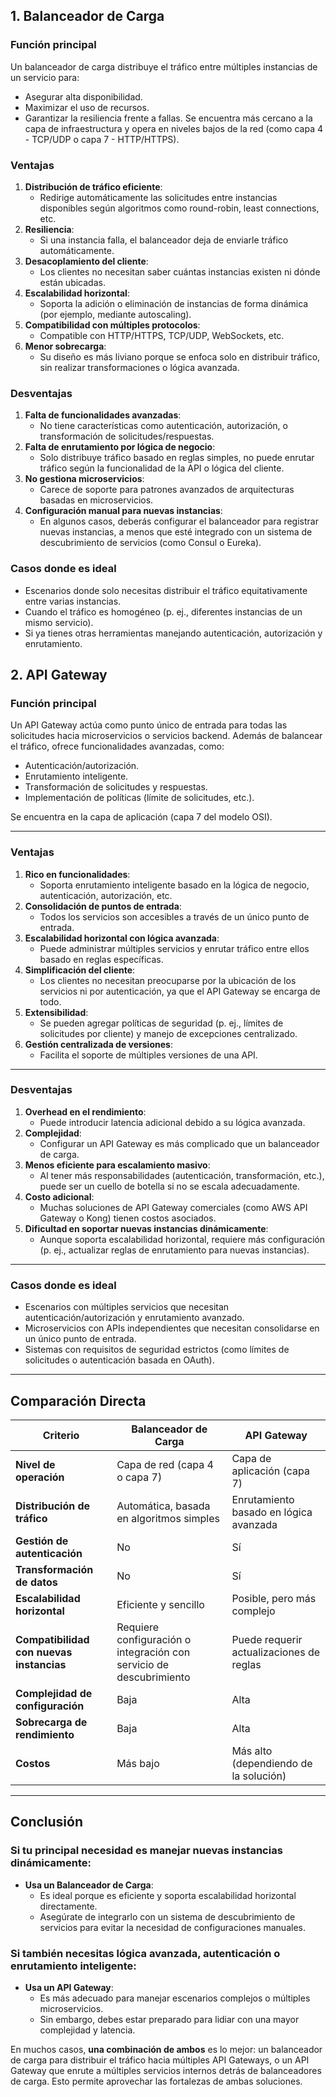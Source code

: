 ## **1. Balanceador de Carga**

### **Función principal**
Un balanceador de carga distribuye el tráfico entre múltiples instancias de un servicio para:
- Asegurar alta disponibilidad.
- Maximizar el uso de recursos.
- Garantizar la resiliencia frente a fallas.
Se encuentra más cercano a la capa de infraestructura y opera en niveles bajos de la red (como capa 4 - TCP/UDP o capa 7 - HTTP/HTTPS).

### **Ventajas**

1. **Distribución de tráfico eficiente**:
    - Redirige automáticamente las solicitudes entre instancias disponibles según algoritmos como round-robin, least connections, etc.
2. **Resiliencia**:
    - Si una instancia falla, el balanceador deja de enviarle tráfico automáticamente.
3. **Desacoplamiento del cliente**:
    - Los clientes no necesitan saber cuántas instancias existen ni dónde están ubicadas.
4. **Escalabilidad horizontal**:
    - Soporta la adición o eliminación de instancias de forma dinámica (por ejemplo, mediante autoscaling).
5. **Compatibilidad con múltiples protocolos**:
    - Compatible con HTTP/HTTPS, TCP/UDP, WebSockets, etc.
6. **Menor sobrecarga**:
    - Su diseño es más liviano porque se enfoca solo en distribuir tráfico, sin realizar transformaciones o lógica avanzada.
### **Desventajas**

1. **Falta de funcionalidades avanzadas**:
    - No tiene características como autenticación, autorización, o transformación de solicitudes/respuestas.
2. **Falta de enrutamiento por lógica de negocio**:
    - Solo distribuye tráfico basado en reglas simples, no puede enrutar tráfico según la funcionalidad de la API o lógica del cliente.
3. **No gestiona microservicios**:
    - Carece de soporte para patrones avanzados de arquitecturas basadas en microservicios.
4. **Configuración manual para nuevas instancias**:
    - En algunos casos, deberás configurar el balanceador para registrar nuevas instancias, a menos que esté integrado con un sistema de descubrimiento de servicios (como Consul o Eureka).
### **Casos donde es ideal**

- Escenarios donde solo necesitas distribuir el tráfico equitativamente entre varias instancias.
- Cuando el tráfico es homogéneo (p. ej., diferentes instancias de un mismo servicio).
- Si ya tienes otras herramientas manejando autenticación, autorización y enrutamiento.

## **2. API Gateway**

### **Función principal**

Un API Gateway actúa como punto único de entrada para todas las solicitudes hacia microservicios o servicios backend. Además de balancear el tráfico, ofrece funcionalidades avanzadas, como:

- Autenticación/autorización.
- Enrutamiento inteligente.
- Transformación de solicitudes y respuestas.
- Implementación de políticas (límite de solicitudes, etc.).

Se encuentra en la capa de aplicación (capa 7 del modelo OSI).

---

### **Ventajas**

1. **Rico en funcionalidades**:
    - Soporta enrutamiento inteligente basado en la lógica de negocio, autenticación, autorización, etc.
2. **Consolidación de puntos de entrada**:
    - Todos los servicios son accesibles a través de un único punto de entrada.
3. **Escalabilidad horizontal con lógica avanzada**:
    - Puede administrar múltiples servicios y enrutar tráfico entre ellos basado en reglas específicas.
4. **Simplificación del cliente**:
    - Los clientes no necesitan preocuparse por la ubicación de los servicios ni por autenticación, ya que el API Gateway se encarga de todo.
5. **Extensibilidad**:
    - Se pueden agregar políticas de seguridad (p. ej., límites de solicitudes por cliente) y manejo de excepciones centralizado.
6. **Gestión centralizada de versiones**:
    - Facilita el soporte de múltiples versiones de una API.

---

### **Desventajas**

1. **Overhead en el rendimiento**:
    - Puede introducir latencia adicional debido a su lógica avanzada.
2. **Complejidad**:
    - Configurar un API Gateway es más complicado que un balanceador de carga.
3. **Menos eficiente para escalamiento masivo**:
    - Al tener más responsabilidades (autenticación, transformación, etc.), puede ser un cuello de botella si no se escala adecuadamente.
4. **Costo adicional**:
    - Muchas soluciones de API Gateway comerciales (como AWS API Gateway o Kong) tienen costos asociados.
5. **Dificultad en soportar nuevas instancias dinámicamente**:
    - Aunque soporta escalabilidad horizontal, requiere más configuración (p. ej., actualizar reglas de enrutamiento para nuevas instancias).

---

### **Casos donde es ideal**

- Escenarios con múltiples servicios que necesitan autenticación/autorización y enrutamiento avanzado.
- Microservicios con APIs independientes que necesitan consolidarse en un único punto de entrada.
- Sistemas con requisitos de seguridad estrictos (como límites de solicitudes o autenticación basada en OAuth).

---

## **Comparación Directa**

|**Criterio**|**Balanceador de Carga**|**API Gateway**|
|---|---|---|
|**Nivel de operación**|Capa de red (capa 4 o capa 7)|Capa de aplicación (capa 7)|
|**Distribución de tráfico**|Automática, basada en algoritmos simples|Enrutamiento basado en lógica avanzada|
|**Gestión de autenticación**|No|Sí|
|**Transformación de datos**|No|Sí|
|**Escalabilidad horizontal**|Eficiente y sencillo|Posible, pero más complejo|
|**Compatibilidad con nuevas instancias**|Requiere configuración o integración con servicio de descubrimiento|Puede requerir actualizaciones de reglas|
|**Complejidad de configuración**|Baja|Alta|
|**Sobrecarga de rendimiento**|Baja|Alta|
|**Costos**|Más bajo|Más alto (dependiendo de la solución)|

---

## **Conclusión**

### **Si tu principal necesidad es manejar nuevas instancias dinámicamente**:

- **Usa un Balanceador de Carga**:
    - Es ideal porque es eficiente y soporta escalabilidad horizontal directamente.
    - Asegúrate de integrarlo con un sistema de descubrimiento de servicios para evitar la necesidad de configuraciones manuales.

### **Si también necesitas lógica avanzada, autenticación o enrutamiento inteligente**:

- **Usa un API Gateway**:
    - Es más adecuado para manejar escenarios complejos o múltiples microservicios.
    - Sin embargo, debes estar preparado para lidiar con una mayor complejidad y latencia.

En muchos casos, **una combinación de ambos** es lo mejor: un balanceador de carga para distribuir el tráfico hacia múltiples API Gateways, o un API Gateway que enrute a múltiples servicios internos detrás de balanceadores de carga. Esto permite aprovechar las fortalezas de ambas soluciones.